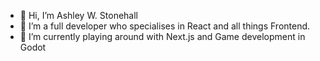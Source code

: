- 👋 Hi, I’m Ashley W. Stonehall
- 👀 I’m a full developer who specialises in React and all things Frontend.
- 🌱 I’m currently playing around with Next.js and Game development in Godot

<!---
astonehall/astonehall is a ✨ special ✨ repository because its `README.md` (this file) appears on your GitHub profile.
You can click the Preview link to take a look at your changes.
--->
